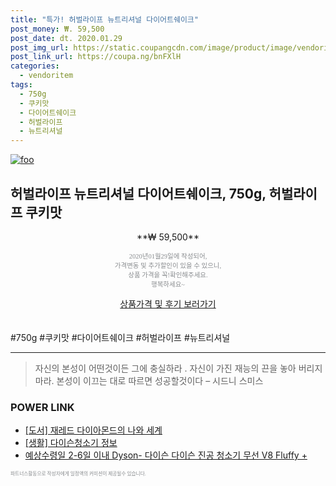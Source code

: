 ```yaml
--- 
title: "특가! 허벌라이프 뉴트리셔널 다이어트쉐이크" 
post_money: ₩. 59,500 
post_date: dt. 2020.01.29 
post_img_url: https://static.coupangcdn.com/image/product/image/vendoritem/2017/02/23/3001040458/a83390a5-5abd-4546-93b5-eb266997ce5c.jpg 
post_link_url: https://coupa.ng/bnFXlH 
categories: 
  - vendoritem 
tags: 
  - 750g 
  - 쿠키맛 
  - 다이어트쉐이크 
  - 허벌라이프 
  - 뉴트리셔널 
--- 
```

[![foo](https://static.coupangcdn.com/image/product/image/vendoritem/2017/02/23/3001040458/a83390a5-5abd-4546-93b5-eb266997ce5c.jpg)](https://coupa.ng/bnFXlH) 

## 허벌라이프 뉴트리셔널 다이어트쉐이크, 750g, 허벌라이프 쿠키맛 
<p style="text-align: center;">**₩ 59,500**</p> 
<p style="text-align: center;"><span style="color: #898c8f; font-family: Georgia,Times,serif; font-size: 0.75em;">2020년01월29일에 작성되어, <br>가격변동 및 추가할인이 있을 수 있으니,<br> 상품 가격을 꼭!확인해주세요.<br>행복하세요~</span> 
</p>	 
<div markdown="0" style="text-align: center;"><a href="https://coupa.ng/bnFXlH" class="btn btn--success">상품가격 및 후기 보러가기</a></div> 
<br><br> 
  #750g #쿠키맛 #다이어트쉐이크 #허벌라이프 #뉴트리셔널 
<hr> 

> 자신의 본성이 어떤것이든 그에 충실하라 . 자신이 가진 재능의 끈을 놓아 버리지 마라. 본성이 이끄는 대로 따르면 성공할것이다 – 시드니 스미스 


### POWER LINK

* <a href="https://blog.naver.com/fasyy4321/221778706635" target="_blank">[도서] 재레드 다이아몬드의 나와 세계</a>
* <a href="https://blog.naver.com/fasyy4321/221764328647" target="_blank"> [생활] 다이슨청소기 정보 </a>
* <a href="https://blog.naver.com/fasyy4321/221786028753" target="_blank">예상수령일 2-6일 이내 Dyson- 다이슨 다이슨 진공 청소기 무선 V8 Fluffy +</a>

<span style="color: #898c8f; font-family: Georgia,Times,serif; font-size: 0.55em;">파트너스활동으로 작성자에게 일정액의 커미션이 제공될수 있습니다.</span> 
